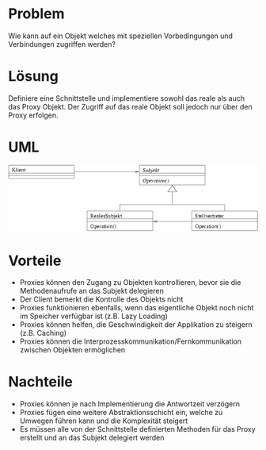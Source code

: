 ﻿# Problem
Wie kann auf ein Objekt welches mit speziellen Vorbedingungen und Verbindungen zugriffen werden?

# Lösung
Definiere eine Schnittstelle und implementiere sowohl das reale als auch das Proxy Objekt. Der Zugriff auf das reale Objekt soll jedoch nur über den Proxy erfolgen.

# UML
![Proxy Uml](Proxy_UML.png?raw=true "UML")

# Vorteile
* Proxies können den Zugang zu Objekten kontrollieren, bevor sie die Methodenaufrufe an das Subjekt delegieren
* Der Client bemerkt die Kontrolle des Objekts nicht
* Proxies funktionieren ebenfalls, wenn das eigentliche Objekt noch nicht im Speicher verfügbar ist (z.B. Lazy Loading)
* Proxies können helfen, die Geschwindigkeit der Applikation zu steigern (z.B. Caching)
* Proxies können die Interprozesskommunikation/Fernkommunikation zwischen Objekten ermöglichen

# Nachteile
* Proxies können je nach Implementierung die Antwortzeit verzögern
* Proxies fügen eine weitere Abstraktionsschicht ein, welche zu Umwegen führen kann und die Komplexität steigert
* Es müssen alle von der Schnittstelle definierten Methoden für das Proxy erstellt und an das Subjekt delegiert werden